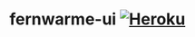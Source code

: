 # fernwarme-ui [![Heroku](https://heroku-badge.herokuapp.com/?app=fernwarme-ui)](https://dashboard.heroku.com/apps/fernwarme-ui)

